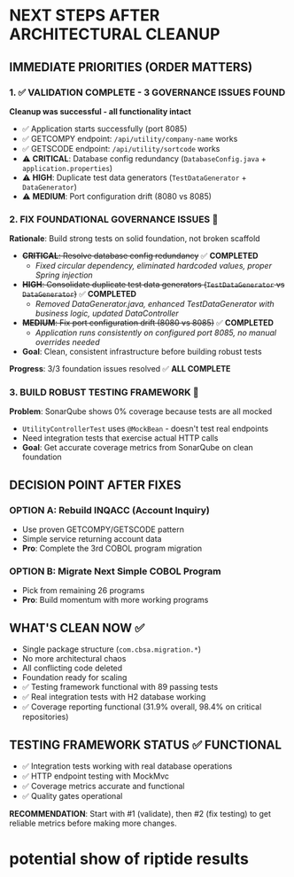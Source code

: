 # NEXT STEPS AFTER ARCHITECTURAL CLEANUP

## IMMEDIATE PRIORITIES (ORDER MATTERS)

### 1. ✅ VALIDATION COMPLETE - 3 GOVERNANCE ISSUES FOUND
**Cleanup was successful - all functionality intact**
- ✅ Application starts successfully (port 8085)
- ✅ GETCOMPY endpoint: `/api/utility/company-name` works
- ✅ GETSCODE endpoint: `/api/utility/sortcode` works
- ⚠️ **CRITICAL**: Database config redundancy (`DatabaseConfig.java` + `application.properties`)
- ⚠️ **HIGH**: Duplicate test data generators (`TestDataGenerator` + `DataGenerator`)
- ⚠️ **MEDIUM**: Port configuration drift (8080 vs 8085)

### 2. FIX FOUNDATIONAL GOVERNANCE ISSUES 🔧
**Rationale**: Build strong tests on solid foundation, not broken scaffold
- ~~**CRITICAL**: Resolve database config redundancy~~ ✅ **COMPLETED**
  - *Fixed circular dependency, eliminated hardcoded values, proper Spring injection*
- ~~**HIGH**: Consolidate duplicate test data generators (`TestDataGenerator` vs `DataGenerator`)~~ ✅ **COMPLETED**
  - *Removed DataGenerator.java, enhanced TestDataGenerator with business logic, updated DataController*
- ~~**MEDIUM**: Fix port configuration drift (8080 vs 8085)~~ ✅ **COMPLETED**
  - *Application runs consistently on configured port 8085, no manual overrides needed*
- **Goal**: Clean, consistent infrastructure before building robust tests

**Progress**: 3/3 foundation issues resolved ✅ **ALL COMPLETE**

### 3. BUILD ROBUST TESTING FRAMEWORK 🎯
**Problem**: SonarQube shows 0% coverage because tests are all mocked
- `UtilityControllerTest` uses `@MockBean` - doesn't test real endpoints
- Need integration tests that exercise actual HTTP calls
- **Goal**: Get accurate coverage metrics from SonarQube on clean foundation

## DECISION POINT AFTER FIXES

### OPTION A: Rebuild INQACC (Account Inquiry)
- Use proven GETCOMPY/GETSCODE pattern
- Simple service returning account data
- **Pro**: Complete the 3rd COBOL program migration

### OPTION B: Migrate Next Simple COBOL Program  
- Pick from remaining 26 programs
- **Pro**: Build momentum with more working programs

## WHAT'S CLEAN NOW ✅
- Single package structure (`com.cbsa.migration.*`)
- No more architectural chaos
- All conflicting code deleted
- Foundation ready for scaling
- ✅ Testing framework functional with 89 passing tests
- ✅ Real integration tests with H2 database working
- ✅ Coverage reporting functional (31.9% overall, 98.4% on critical repositories)

## TESTING FRAMEWORK STATUS ✅ FUNCTIONAL
- ✅ Integration tests working with real database operations
- ✅ HTTP endpoint testing with MockMvc
- ✅ Coverage metrics accurate and functional
- ✅ Quality gates operational

**RECOMMENDATION**: Start with #1 (validate), then #2 (fix testing) to get reliable metrics before making more changes.

# potential show of riptide results

